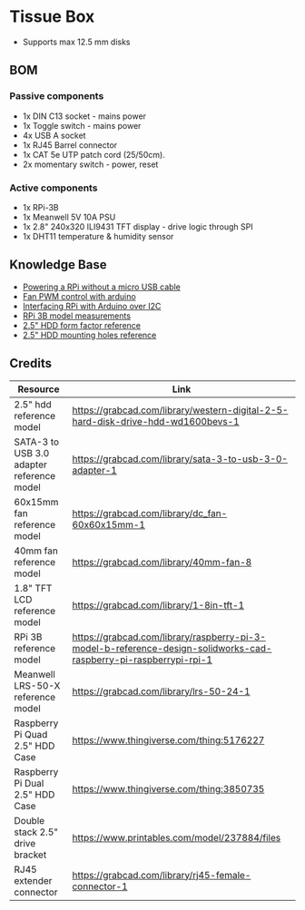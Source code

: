 # Tissue Box

- Supports max 12.5 mm disks

## BOM

### Passive components

- 1x DIN C13 socket - mains power
- 1x Toggle switch - mains power
- 4x USB A socket
- 1x RJ45 Barrel connector
- 1x CAT 5e UTP patch cord (25/50cm).
- 2x momentary switch - power, reset

### Active components

- 1x RPi-3B
- 1x Meanwell 5V 10A PSU
- 1x 2.8" 240x320 ILI9431 TFT display - drive logic through SPI
- 1x DHT11 temperature & humidity sensor

## Knowledge Base

- [Powering a RPi without a micro USB cable](https://raspberrypi.stackexchange.com/questions/100744/powering-a-raspberry-pi-without-a-micro-usb-cable)
- [Fan PWM control with arduino](https://fdossena.com/?p=ArduinoFanControl%2Fi.md)
- [Interfacing RPi with Arduino over I2C](https://dronebotworkshop.com/i2c-arduino-raspberry-pi/)
- [RPi 3B model measurements](https://mintwithraspberry.blogspot.com/2018/05/raspberry-pi-3-model-b-measurements.html)
- [2.5" HDD form factor reference](https://en.wikipedia.org/wiki/List_of_disk_drive_form_factors)
- [2.5" HDD mounting holes reference](https://2.bp.blogspot.com/-1gJYEzRW7tM/Tn3g4FEScCI/AAAAAAAAAjQ/qMZLMGv3-2k/s1600/Micron_P400e_Enterprise_SATA_SSD_Review-picture-5.jpg)

## Credits

| Resource                                  | Link                                                                                                              |
| ----------------------------------------- | ----------------------------------------------------------------------------------------------------------------- |
| 2.5" hdd reference model                  | https://grabcad.com/library/western-digital-2-5-hard-disk-drive-hdd-wd1600bevs-1                                  |
| SATA-3 to USB 3.0 adapter reference model | https://grabcad.com/library/sata-3-to-usb-3-0-adapter-1                                                           |
| 60x15mm fan reference model               | https://grabcad.com/library/dc_fan-60x60x15mm-1                                                                   |
| 40mm fan reference model                  | https://grabcad.com/library/40mm-fan-8                                                                            |
| 1.8" TFT LCD reference model              | https://grabcad.com/library/1-8in-tft-1                                                                           |
| RPi 3B reference model                    | https://grabcad.com/library/raspberry-pi-3-model-b-reference-design-solidworks-cad-raspberry-pi-raspberrypi-rpi-1 |
| Meanwell LRS-50-X reference model         | https://grabcad.com/library/lrs-50-24-1                                                                           |
| Raspberry Pi Quad 2.5" HDD Case           | https://www.thingiverse.com/thing:5176227                                                                         |
| Raspberry Pi Dual 2.5" HDD Case           | https://www.thingiverse.com/thing:3850735                                                                         |
| Double stack 2.5" drive bracket           | https://www.printables.com/model/237884/files                                                                     |
| RJ45 extender connector                   | https://grabcad.com/library/rj45-female-connector-1                                                               |
